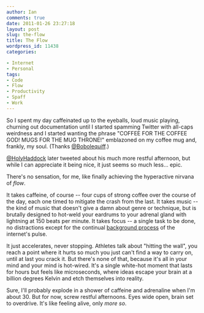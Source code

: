 ```yaml
---
author: Ian
comments: true
date: 2011-01-26 23:27:18
layout: post
slug: the-flow
title: The Flow
wordpress_id: 11438
categories:

- Internet
- Personal
tags:
- Code
- Flow
- Productivity
- Spaff
- Work
---
```


So I spent my day caffeinated up to the eyeballs, loud music playing, churning out documentation until I started spamming Twitter with all-caps weirdness and I started wanting the phrase "COFFEE FOR THE COFFEE GOD! MUGS FOR THE MUG THRONE!" emblazoned on my coffee mug and, frankly, my soul.  (Thanks [@Bobolequiff](https://twitter.com/#!/Bobolequiff/status/30230882442813440).)

[@HolyHaddock](https://twitter.com/#!/HolyHaddock/status/30280666167910401) later tweeted about his much more restful afternoon, but while I can appreciate it being nice, it just seems so much less... epic.

There's no sensation, for me, like finally achieving the hyperactive nirvana of _flow_.

It takes caffeine, of course -- four cups of strong coffee over the course of the day, each one timed to mitigate the crash from the last.  It takes music -- the kind of music that doesn't give a damn about genre or technique, but is brutally designed to hot-weld your eardrums to your adrenal gland with lightning at 150 beats per minute.  It takes focus -- a single task to be done, no distractions except for the continual [background process](/blog/multitasking-the-new-doing-things) of the internet's pulse.

It just accelerates, never stopping.  Athletes talk about "hitting the wall", you reach a point where it hurts so much you just can't find a way to carry on, until at last you crack it.  But there's none of that, because it's all in your mind and your mind is hot-wired.  It's a single white-hot moment that lasts for hours but feels like microseconds, where ideas escape your brain at a billion degrees Kelvin and etch themselves into reality.

Sure, I'll probably explode in a shower of caffeine and adrenaline when I'm about 30.  But for now, screw restful afternoons.  Eyes wide open, brain set to overdrive.  It's like feeling alive, only _more so_.
